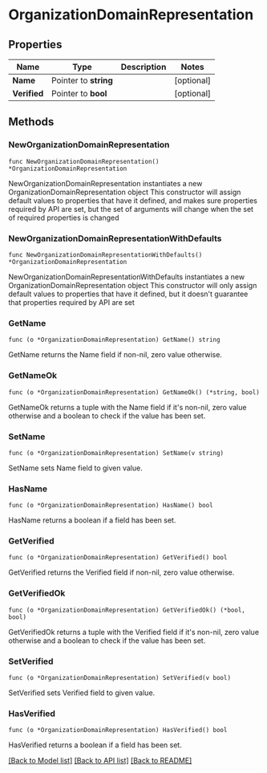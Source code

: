 # OrganizationDomainRepresentation

## Properties

Name | Type | Description | Notes
------------ | ------------- | ------------- | -------------
**Name** | Pointer to **string** |  | [optional] 
**Verified** | Pointer to **bool** |  | [optional] 

## Methods

### NewOrganizationDomainRepresentation

`func NewOrganizationDomainRepresentation() *OrganizationDomainRepresentation`

NewOrganizationDomainRepresentation instantiates a new OrganizationDomainRepresentation object
This constructor will assign default values to properties that have it defined,
and makes sure properties required by API are set, but the set of arguments
will change when the set of required properties is changed

### NewOrganizationDomainRepresentationWithDefaults

`func NewOrganizationDomainRepresentationWithDefaults() *OrganizationDomainRepresentation`

NewOrganizationDomainRepresentationWithDefaults instantiates a new OrganizationDomainRepresentation object
This constructor will only assign default values to properties that have it defined,
but it doesn't guarantee that properties required by API are set

### GetName

`func (o *OrganizationDomainRepresentation) GetName() string`

GetName returns the Name field if non-nil, zero value otherwise.

### GetNameOk

`func (o *OrganizationDomainRepresentation) GetNameOk() (*string, bool)`

GetNameOk returns a tuple with the Name field if it's non-nil, zero value otherwise
and a boolean to check if the value has been set.

### SetName

`func (o *OrganizationDomainRepresentation) SetName(v string)`

SetName sets Name field to given value.

### HasName

`func (o *OrganizationDomainRepresentation) HasName() bool`

HasName returns a boolean if a field has been set.

### GetVerified

`func (o *OrganizationDomainRepresentation) GetVerified() bool`

GetVerified returns the Verified field if non-nil, zero value otherwise.

### GetVerifiedOk

`func (o *OrganizationDomainRepresentation) GetVerifiedOk() (*bool, bool)`

GetVerifiedOk returns a tuple with the Verified field if it's non-nil, zero value otherwise
and a boolean to check if the value has been set.

### SetVerified

`func (o *OrganizationDomainRepresentation) SetVerified(v bool)`

SetVerified sets Verified field to given value.

### HasVerified

`func (o *OrganizationDomainRepresentation) HasVerified() bool`

HasVerified returns a boolean if a field has been set.


[[Back to Model list]](../README.md#documentation-for-models) [[Back to API list]](../README.md#documentation-for-api-endpoints) [[Back to README]](../README.md)


